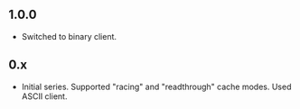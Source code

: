 ## 1.0.0

- Switched to binary client.

## 0.x

- Initial series. Supported "racing" and "readthrough" cache modes. Used ASCII client.
